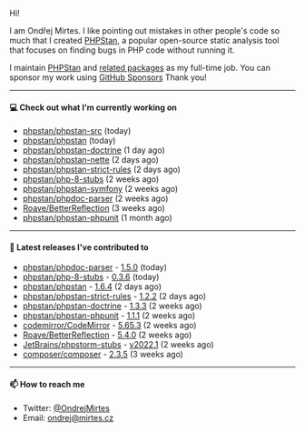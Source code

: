 Hi!

I am Ondřej Mirtes. I like pointing out mistakes in other people's code so much that I created [PHPStan](https://phpstan.org/), a popular open-source static analysis tool that focuses on finding bugs in PHP code without running it.

I maintain [PHPStan](https://github.com/phpstan/phpstan) and [related packages](https://github.com/phpstan/) as my full-time job. You can sponsor my work using [GitHub Sponsors](https://github.com/sponsors/ondrejmirtes) Thank you!

---

#### 💻 Check out what I'm currently working on

- [phpstan/phpstan-src](https://github.com/phpstan/phpstan-src) (today)
- [phpstan/phpstan](https://github.com/phpstan/phpstan) (today)
- [phpstan/phpstan-doctrine](https://github.com/phpstan/phpstan-doctrine) (1 day ago)
- [phpstan/phpstan-nette](https://github.com/phpstan/phpstan-nette) (2 days ago)
- [phpstan/phpstan-strict-rules](https://github.com/phpstan/phpstan-strict-rules) (2 days ago)
- [phpstan/php-8-stubs](https://github.com/phpstan/php-8-stubs) (2 weeks ago)
- [phpstan/phpstan-symfony](https://github.com/phpstan/phpstan-symfony) (2 weeks ago)
- [phpstan/phpdoc-parser](https://github.com/phpstan/phpdoc-parser) (2 weeks ago)
- [Roave/BetterReflection](https://github.com/Roave/BetterReflection) (3 weeks ago)
- [phpstan/phpstan-phpunit](https://github.com/phpstan/phpstan-phpunit) (1 month ago)

---

#### 🔭 Latest releases I've contributed to

- [phpstan/phpdoc-parser](https://github.com/phpstan/phpdoc-parser) - [1.5.0](https://github.com/phpstan/phpdoc-parser/releases/tag/1.5.0) (today)
- [phpstan/php-8-stubs](https://github.com/phpstan/php-8-stubs) - [0.3.6](https://github.com/phpstan/php-8-stubs/releases/tag/0.3.6) (today)
- [phpstan/phpstan](https://github.com/phpstan/phpstan) - [1.6.4](https://github.com/phpstan/phpstan/releases/tag/1.6.4) (2 days ago)
- [phpstan/phpstan-strict-rules](https://github.com/phpstan/phpstan-strict-rules) - [1.2.2](https://github.com/phpstan/phpstan-strict-rules/releases/tag/1.2.2) (2 days ago)
- [phpstan/phpstan-doctrine](https://github.com/phpstan/phpstan-doctrine) - [1.3.3](https://github.com/phpstan/phpstan-doctrine/releases/tag/1.3.3) (2 weeks ago)
- [phpstan/phpstan-phpunit](https://github.com/phpstan/phpstan-phpunit) - [1.1.1](https://github.com/phpstan/phpstan-phpunit/releases/tag/1.1.1) (2 weeks ago)
- [codemirror/CodeMirror](https://github.com/codemirror/CodeMirror) - [5.65.3](https://github.com/codemirror/CodeMirror/releases/tag/5.65.3) (2 weeks ago)
- [Roave/BetterReflection](https://github.com/Roave/BetterReflection) - [5.4.0](https://github.com/Roave/BetterReflection/releases/tag/5.4.0) (2 weeks ago)
- [JetBrains/phpstorm-stubs](https://github.com/JetBrains/phpstorm-stubs) - [v2022.1](https://github.com/JetBrains/phpstorm-stubs/releases/tag/v2022.1) (2 weeks ago)
- [composer/composer](https://github.com/composer/composer) - [2.3.5](https://github.com/composer/composer/releases/tag/2.3.5) (3 weeks ago)

---

#### 📫 How to reach me

- Twitter: [@OndrejMirtes](https://twitter.com/ondrejmirtes)
- Email: [ondrej@mirtes.cz](mailto:ondrej@mirtes.cz)
